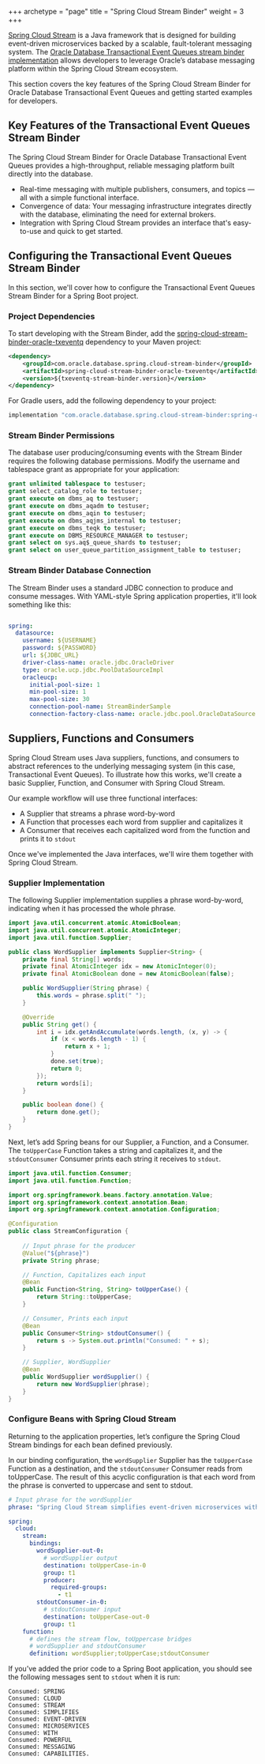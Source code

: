 +++
archetype = "page"
title = "Spring Cloud Stream Binder"
weight = 3
+++

[Spring Cloud Stream](https://spring.io/projects/spring-cloud-stream) is a Java framework that is designed for building event-driven microservices backed by a scalable, fault-tolerant messaging system. The [Oracle Database Transactional Event Queues stream binder implementation](https://github.com/oracle/spring-cloud-oracle/tree/main/database/spring-cloud-stream-binder-oracle-txeventq) allows developers to leverage Oracle’s database messaging platform within the Spring Cloud Stream ecosystem.

This section covers the key features of the Spring Cloud Stream Binder for Oracle Database Transactional Event Queues and getting started examples for developers.

## Key Features of the Transactional Event Queues Stream Binder

The Spring Cloud Stream Binder for Oracle Database Transactional Event Queues provides a high-throughput, reliable messaging platform built directly into the database.

- Real-time messaging with multiple publishers, consumers, and topics — all with a simple functional interface. 
- Convergence of data: Your messaging infrastructure integrates directly with the database, eliminating the need for external brokers.
- Integration with Spring Cloud Stream provides an interface that's easy-to-use and quick to get started.

## Configuring the Transactional Event Queues Stream Binder

In this section, we'll cover how to configure the Transactional Event Queues Stream Binder for a Spring Boot project.

### Project Dependencies

To start developing with the Stream Binder, add the [spring-cloud-stream-binder-oracle-txeventq](https://central.sonatype.com/artifact/com.oracle.database.spring.cloud-stream-binder/spring-cloud-stream-binder-oracle-txeventq) dependency to your Maven project:

```xml
<dependency>
    <groupId>com.oracle.database.spring.cloud-stream-binder</groupId>
    <artifactId>spring-cloud-stream-binder-oracle-txeventq</artifactId>
    <version>${txeventq-stream-binder.version}</version>
</dependency>
```

For Gradle users, add the following dependency to your project:

```groovy
implementation "com.oracle.database.spring.cloud-stream-binder:spring-cloud-stream-binder-oracle-txeventq:${txeventqStreamBinderVersion}"
```

### Stream Binder Permissions

The database user producing/consuming events with the Stream Binder requires the following database permissions. Modify the username and tablespace grant as appropriate for your application:

```sql
grant unlimited tablespace to testuser;
grant select_catalog_role to testuser;
grant execute on dbms_aq to testuser;
grant execute on dbms_aqadm to testuser;
grant execute on dbms_aqin to testuser;
grant execute on dbms_aqjms_internal to testuser;
grant execute on dbms_teqk to testuser;
grant execute on DBMS_RESOURCE_MANAGER to testuser;
grant select on sys.aq$_queue_shards to testuser;
grant select on user_queue_partition_assignment_table to testuser;
```

### Stream Binder Database Connection

The Stream Binder uses a standard JDBC connection to produce and consume messages. With YAML-style Spring application properties, it'll look something like this:

```yaml

spring:
  datasource:
    username: ${USERNAME}
    password: ${PASSWORD}
    url: ${JDBC_URL}
    driver-class-name: oracle.jdbc.OracleDriver
    type: oracle.ucp.jdbc.PoolDataSourceImpl
    oracleucp:
      initial-pool-size: 1
      min-pool-size: 1
      max-pool-size: 30
      connection-pool-name: StreamBinderSample
      connection-factory-class-name: oracle.jdbc.pool.OracleDataSource
```

## Suppliers, Functions and Consumers

Spring Cloud Stream uses Java suppliers, functions, and consumers to abstract references to the underlying messaging system (in this case, Transactional Event Queues). To illustrate how this works, we'll create a basic Supplier, Function, and Consumer with Spring Cloud Stream.

Our example workflow will use three functional interfaces:

- A Supplier that streams a phrase word-by-word
- A Function that processes each word from supplier and capitalizes it
- A Consumer that receives each capitalized word from the function and prints it to `stdout`

Once we've implemented the Java interfaces, we'll wire them together with Spring Cloud Stream.

### Supplier Implementation

The following Supplier implementation supplies a phrase word-by-word, indicating when it has processed the whole phrase.

```java
import java.util.concurrent.atomic.AtomicBoolean;
import java.util.concurrent.atomic.AtomicInteger;
import java.util.function.Supplier;

public class WordSupplier implements Supplier<String> {
    private final String[] words;
    private final AtomicInteger idx = new AtomicInteger(0);
    private final AtomicBoolean done = new AtomicBoolean(false);

    public WordSupplier(String phrase) {
        this.words = phrase.split(" ");
    }

    @Override
    public String get() {
        int i = idx.getAndAccumulate(words.length, (x, y) -> {
            if (x < words.length - 1) {
                return x + 1;
            }
            done.set(true);
            return 0;
        });
        return words[i];
    }

    public boolean done() {
        return done.get();
    }
}
```

Next, let’s add Spring beans for our Supplier, a Function, and a Consumer. The `toUpperCase` Function takes a string and capitalizes it, and the `stdoutConsumer` Consumer prints each string it receives to `stdout`.
```java
import java.util.function.Consumer;
import java.util.function.Function;

import org.springframework.beans.factory.annotation.Value;
import org.springframework.context.annotation.Bean;
import org.springframework.context.annotation.Configuration;

@Configuration
public class StreamConfiguration {
    
    // Input phrase for the producer
    @Value("${phrase}")
    private String phrase;

    // Function, Capitalizes each input
    @Bean
    public Function<String, String> toUpperCase() {
        return String::toUpperCase;
    }

    // Consumer, Prints each input
    @Bean
    public Consumer<String> stdoutConsumer() {
        return s -> System.out.println("Consumed: " + s);
    }

    // Supplier, WordSupplier
    @Bean
    public WordSupplier wordSupplier() {
        return new WordSupplier(phrase);
    }
}
```

### Configure Beans with Spring Cloud Stream

Returning to the application properties, let’s configure the Spring Cloud Stream bindings for each bean defined previously.

In our binding configuration, the `wordSupplier` Supplier has the `toUpperCase` Function as a destination, and the `stdoutConsumer` Consumer reads from toUpperCase. The result of this acyclic configuration is that each word from the phrase is converted to uppercase and sent to stdout.

```yaml
# Input phrase for the wordSupplier
phrase: "Spring Cloud Stream simplifies event-driven microservices with powerful messaging capabilities."

spring:
  cloud:
    stream:
      bindings:
        wordSupplier-out-0:
          # wordSupplier output
          destination: toUpperCase-in-0
          group: t1
          producer:
            required-groups:
              - t1
        stdoutConsumer-in-0:
          # stdoutConsumer input
          destination: toUpperCase-out-0
          group: t1
    function:
      # defines the stream flow, toUppercase bridges
      # wordSupplier and stdoutConsumer
      definition: wordSupplier;toUpperCase;stdoutConsumer
```

If you’ve added the prior code to a Spring Boot application, you should see the following messages sent to `stdout` when it is run:

```
Consumed: SPRING
Consumed: CLOUD
Consumed: STREAM
Consumed: SIMPLIFIES
Consumed: EVENT-DRIVEN
Consumed: MICROSERVICES
Consumed: WITH
Consumed: POWERFUL
Consumed: MESSAGING
Consumed: CAPABILITIES.
```
